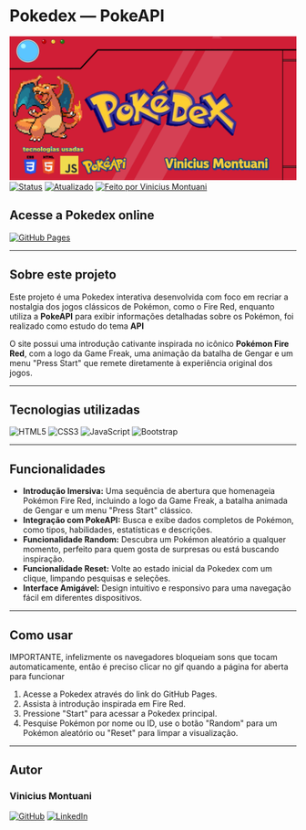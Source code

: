 # Pokedex — PokeAPI
![Banner da Pokedex (em desenvolvimento)](./Assets/img/banner.jpg)
[![Status](https://img.shields.io/badge/Status-Em%20Desenvolvimento-yellow?style=flat-square)]() 
[![Atualizado](https://img.shields.io/badge/Última%20atualização-Setembro%202025-informational?style=flat-square)]()
[![Feito por Vinicius Montuani](https://img.shields.io/badge/Autor-Vinicius_Montuani-blueviolet?style=flat-square)]()

## Acesse a Pokedex online
[![GitHub Pages](https://img.shields.io/badge/GitHub%20Pages-Acessar-121013?style=for-the-badge&logo=github&logoColor=white)](https://vinicius3442.github.io/Pokedex/)

---

## Sobre este projeto

Este projeto é uma Pokedex interativa desenvolvida com foco em recriar a nostalgia dos jogos clássicos de Pokémon, como o Fire Red, enquanto utiliza a **PokeAPI** para exibir informações detalhadas sobre os Pokémon, foi realizado como estudo do tema **API**

O site possui uma introdução cativante inspirada no icônico **Pokémon Fire Red**, com a logo da Game Freak, uma animação da batalha de Gengar e um menu "Press Start" que remete diretamente à experiência original dos jogos.

---

## Tecnologias utilizadas
<p align="left">
  <img src="https://cdn.jsdelivr.net/gh/devicons/devicon/icons/html5/html5-original.svg" alt="HTML5" width="40" height="40"/>
  <img src="https://cdn.jsdelivr.net/gh/devicons/devicon/icons/css3/css3-original.svg" alt="CSS3" width="40" height="40"/>
  <img src="https://cdn.jsdelivr.net/gh/devicons/devicon/icons/javascript/javascript-original.svg" alt="JavaScript" width="40" height="40"/>
  <img src="https://cdn.jsdelivr.net/gh/devicons/devicon/icons/bootstrap/bootstrap-original.svg" alt="Bootstrap" width="40" height="40"/>
</p>

---

## Funcionalidades

-   **Introdução Imersiva:** Uma sequência de abertura que homenageia Pokémon Fire Red, incluindo a logo da Game Freak, a batalha animada de Gengar e um menu "Press Start" clássico.
-   **Integração com PokeAPI:** Busca e exibe dados completos de Pokémon, como tipos, habilidades, estatísticas e descrições.
-   **Funcionalidade Random:** Descubra um Pokémon aleatório a qualquer momento, perfeito para quem gosta de surpresas ou está buscando inspiração.
-   **Funcionalidade Reset:** Volte ao estado inicial da Pokedex com um clique, limpando pesquisas e seleções.
-   **Interface Amigável:** Design intuitivo e responsivo para uma navegação fácil em diferentes dispositivos.

---

## Como usar

IMPORTANTE, infelizmente os navegadores bloqueiam sons que tocam automaticamente, então é preciso clicar no gif quando a página for aberta para funcionar
1.  Acesse a Pokedex através do link do GitHub Pages.
2.  Assista à introdução inspirada em Fire Red.
3.  Pressione "Start" para acessar a Pokedex principal.
4.  Pesquise Pokémon por nome ou ID, use o botão "Random" para um Pokémon aleatório ou "Reset" para limpar a visualização.

---

## Autor
### Vinicius Montuani
[![GitHub](https://img.shields.io/badge/GitHub-000?style=for-the-badge&logo=github&logoColor=white)](https://github.com/vinicius3442)
[![LinkedIn](https://img.shields.io/badge/LinkedIn-0A66C2?style=for-the-badge&logo=linkedin&logoColor=white)](https://linkedin.com/in/vinicius-montuani)
